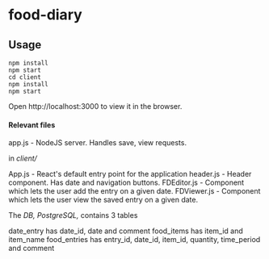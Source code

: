 # food-diary

## Usage
````
npm install
npm start
cd client
npm install
npm start
````
Open http://localhost:3000 to view it in the browser.

#### Relevant files
app.js - NodeJS server. Handles save, view requests.

in *client/*

App.js - React's default entry point for the application
header.js - Header component. Has date and navigation buttons.
FDEditor.js - Component which lets the user add the entry on a given date.
FDViewer.js - Component which lets the user view the saved entry on a given date.

The *DB, PostgreSQL,* contains 3 tables

date_entry has date_id, date and comment
food_items has item_id and item_name
food_entries has entry_id, date_id, item_id, quantity, time_period and comment
